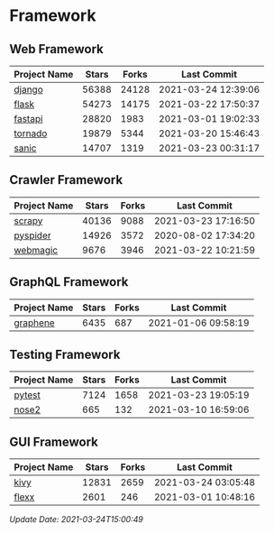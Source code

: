 # Framework

## Web Framework
| Project Name | Stars | Forks | Last Commit |
| ------------ | ----- | ----- | ----------- |
| [django](https://github.com/django/django) | 56388 | 24128 | 2021-03-24 12:39:06 |
| [flask](https://github.com/pallets/flask) | 54273 | 14175 | 2021-03-22 17:50:37 |
| [fastapi](https://github.com/tiangolo/fastapi) | 28820 | 1983 | 2021-03-01 19:02:33 |
| [tornado](https://github.com/tornadoweb/tornado) | 19879 | 5344 | 2021-03-20 15:46:43 |
| [sanic](https://github.com/sanic-org/sanic) | 14707 | 1319 | 2021-03-23 00:31:17 |

## Crawler Framework
| Project Name | Stars | Forks | Last Commit |
| ------------ | ----- | ----- | ----------- |
| [scrapy](https://github.com/scrapy/scrapy) | 40136 | 9088 | 2021-03-23 17:16:50 |
| [pyspider](https://github.com/binux/pyspider) | 14926 | 3572 | 2020-08-02 17:34:20 |
| [webmagic](https://github.com/code4craft/webmagic) | 9676 | 3946 | 2021-03-22 10:21:59 |

## GraphQL Framework
| Project Name | Stars | Forks | Last Commit |
| ------------ | ----- | ----- | ----------- |
| [graphene](https://github.com/graphql-python/graphene) | 6435 | 687 | 2021-01-06 09:58:19 |

## Testing Framework
| Project Name | Stars | Forks | Last Commit |
| ------------ | ----- | ----- | ----------- |
| [pytest](https://github.com/pytest-dev/pytest) | 7124 | 1658 | 2021-03-23 19:05:19 |
| [nose2](https://github.com/nose-devs/nose2) | 665 | 132 | 2021-03-10 16:59:06 |

## GUI Framework
| Project Name | Stars | Forks | Last Commit |
| ------------ | ----- | ----- | ----------- |
| [kivy](https://github.com/kivy/kivy) | 12831 | 2659 | 2021-03-24 03:05:48 |
| [flexx](https://github.com/flexxui/flexx) | 2601 | 246 | 2021-03-01 10:48:16 |

*Update Date: 2021-03-24T15:00:49*